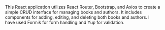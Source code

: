 This React application utilizes React Router, Bootstrap, and Axios to create a simple CRUD interface for managing books and authors. It includes components for adding, editing, and deleting both books and authors. I have used Formik for form handling and Yup for validation.
